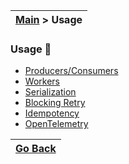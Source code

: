 | [Main](/README.md) > Usage |
|----------------------------|

### Usage :wrench:

- [Producers/Consumers](/docs/Core/PubSub.md)
- [Workers](/docs/Core/Workers.md)
- [Serialization](/docs/Serialization/Serialization.md)
- [Blocking Retry](/docs/Retry/PollyBlockingRetry.md)
- [Idempotency](/docs/Idempotency/RedisIdempotency.md)
- [OpenTelemetry](/docs/OpenTelemetry/OpenTelemetry.md)

| [Go Back](/README.md) |
|-----------------------| 